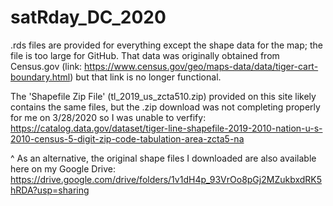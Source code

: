 # satRday_DC_2020

.rds files are provided for everything except the shape data for the map; the file is too large for GitHub. That data was originally obtained from Census.gov (link: https://www.census.gov/geo/maps-data/data/tiger-cart-boundary.html)  but that link is no longer functional.

The 'Shapefile Zip File' (tl_2019_us_zcta510.zip) provided on this site likely contains the same files, but the .zip download was not completing properly for me on 3/28/2020 so I was unable to verfify: https://catalog.data.gov/dataset/tiger-line-shapefile-2019-2010-nation-u-s-2010-census-5-digit-zip-code-tabulation-area-zcta5-na 

^ As an alternative, the original shape files I downloaded are also available here on my Google Drive: https://drive.google.com/drive/folders/1v1dH4p_93VrOo8pGj2MZukbxdRK5hRDA?usp=sharing
